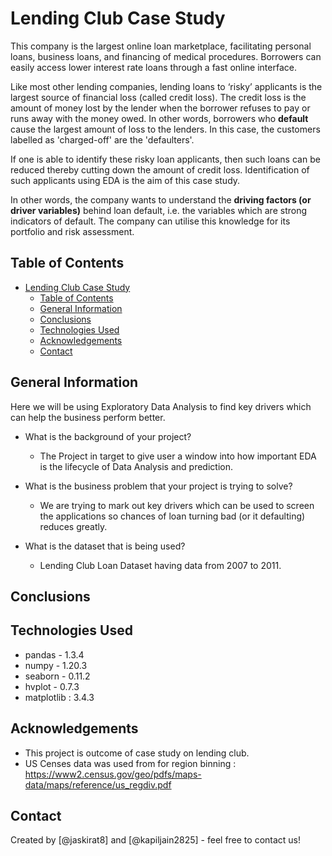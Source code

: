 # Lending Club Case Study

This company is the largest online loan marketplace, facilitating personal loans, business loans, and financing of medical procedures. Borrowers can easily access lower interest rate loans through a fast online interface.

Like most other lending companies, lending loans to ‘risky’ applicants is the largest source of financial loss (called credit loss). The credit loss is the amount of money lost by the lender when the borrower refuses to pay or runs away with the money owed. In other words, borrowers who  **default**  cause the largest amount of loss to the lenders. In this case, the customers labelled as 'charged-off' are the 'defaulters'.

If one is able to identify these risky loan applicants, then such loans can be reduced thereby cutting down the amount of credit loss. Identification of such applicants using EDA is the aim of this case study.

In other words, the company wants to understand the  **driving factors (or driver variables)** behind loan default, i.e. the variables which are strong indicators of default. The company can utilise this knowledge for its portfolio and risk assessment.

## Table of Contents

- [Lending Club Case Study](#lending-club-case-study)
  - [Table of Contents](#table-of-contents)
  - [General Information](#general-information)
  - [Conclusions](#conclusions)
  - [Technologies Used](#technologies-used)
  - [Acknowledgements](#acknowledgements)
  - [Contact](#contact)

## General Information

Here we will be using Exploratory Data Analysis to find key drivers which can help the business perform better.

- What is the background of your project?
  - The Project in target to give user a window into how important EDA is the lifecycle of Data Analysis and prediction.  

- What is the business problem that your project is trying to solve?
  - We are trying to mark out key drivers which can be used to screen the applications so chances of loan turning bad (or it defaulting) reduces greatly.  

- What is the dataset that is being used?
  - Lending Club Loan Dataset having data from 2007 to 2011.  

## Conclusions

## Technologies Used

- pandas - 1.3.4
- numpy - 1.20.3
- seaborn - 0.11.2
- hvplot - 0.7.3
- matplotlib : 3.4.3

## Acknowledgements

- This project is outcome of case study on lending club.
- US Censes data was used from for region binning : <https://www2.census.gov/geo/pdfs/maps-data/maps/reference/us_regdiv.pdf>

## Contact

Created by [@jaskirat8] and [@kapiljain2825] - feel free to contact us!
